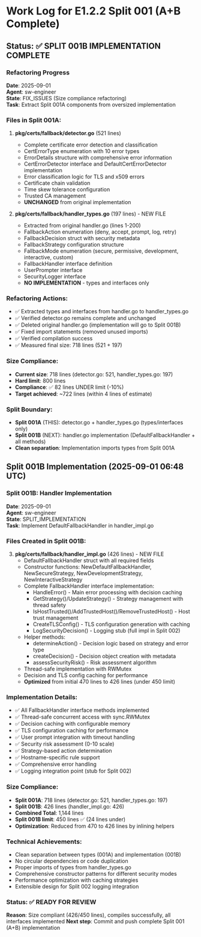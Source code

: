 # Work Log for E1.2.2 Split 001 (A+B Complete)

## Status: ✅ SPLIT 001B IMPLEMENTATION COMPLETE

### Refactoring Progress
**Date**: 2025-09-01  
**Agent**: sw-engineer  
**State**: FIX_ISSUES (Size compliance refactoring)  
**Task**: Extract Split 001A components from oversized implementation

### Files in Split 001A:
1. **pkg/certs/fallback/detector.go** (521 lines)
   - Complete certificate error detection and classification
   - CertErrorType enumeration with 10 error types
   - ErrorDetails structure with comprehensive error information
   - CertErrorDetector interface and DefaultCertErrorDetector implementation
   - Error classification logic for TLS and x509 errors
   - Certificate chain validation
   - Time skew tolerance configuration
   - Trusted CA management
   - **UNCHANGED** from original implementation

2. **pkg/certs/fallback/handler_types.go** (197 lines) - NEW FILE
   - Extracted from original handler.go (lines 1-200)
   - FallbackAction enumeration (deny, accept, prompt, log, retry)
   - FallbackDecision struct with security metadata
   - FallbackStrategy configuration structure
   - FallbackMode enumeration (secure, permissive, development, interactive, custom)
   - FallbackHandler interface definition
   - UserPrompter interface
   - SecurityLogger interface
   - **NO IMPLEMENTATION** - types and interfaces only

### Refactoring Actions:
- ✅ Extracted types and interfaces from handler.go to handler_types.go
- ✅ Verified detector.go remains complete and unchanged
- ✅ Deleted original handler.go (implementation will go to Split 001B)
- ✅ Fixed import statements (removed unused imports)
- ✅ Verified compilation success
- ✅ Measured final size: 718 lines (521 + 197)

### Size Compliance:
- **Current size**: 718 lines (detector.go: 521, handler_types.go: 197)
- **Hard limit**: 800 lines
- **Compliance**: ✅ 82 lines UNDER limit (-10%)
- **Target achieved**: ~722 lines (within 4 lines of estimate)

### Split Boundary:
- **Split 001A** (THIS): detector.go + handler_types.go (types/interfaces only)
- **Split 001B** (NEXT): handler.go implementation (DefaultFallbackHandler + all methods)
- **Clean separation**: Implementation imports types from Split 001A

## Split 001B Implementation (2025-09-01 06:48 UTC)

### Split 001B: Handler Implementation
**Date**: 2025-09-01  
**Agent**: sw-engineer  
**State**: SPLIT_IMPLEMENTATION  
**Task**: Implement DefaultFallbackHandler in handler_impl.go

### Files Created in Split 001B:
3. **pkg/certs/fallback/handler_impl.go** (426 lines) - NEW FILE
   - DefaultFallbackHandler struct with all required fields
   - Constructor functions: NewDefaultFallbackHandler, NewSecureStrategy, NewDevelopmentStrategy, NewInteractiveStrategy
   - Complete FallbackHandler interface implementation:
     - HandleError() - Main error processing with decision caching
     - GetStrategy()/UpdateStrategy() - Strategy management with thread safety
     - IsHostTrusted()/AddTrustedHost()/RemoveTrustedHost() - Host trust management
     - CreateTLSConfig() - TLS configuration generation with caching
     - LogSecurityDecision() - Logging stub (full impl in Split 002)
   - Helper methods:
     - determineAction() - Decision logic based on strategy and error type
     - createDecision() - Decision object creation with metadata
     - assessSecurityRisk() - Risk assessment algorithm
   - Thread-safe implementation with RWMutex
   - Decision and TLS config caching for performance
   - **Optimized** from initial 470 lines to 426 lines (under 450 limit)

### Implementation Details:
- ✅ All FallbackHandler interface methods implemented
- ✅ Thread-safe concurrent access with sync.RWMutex
- ✅ Decision caching with configurable memory
- ✅ TLS configuration caching for performance
- ✅ User prompt integration with timeout handling
- ✅ Security risk assessment (0-10 scale)
- ✅ Strategy-based action determination
- ✅ Hostname-specific rule support
- ✅ Comprehensive error handling
- ✅ Logging integration point (stub for Split 002)

### Size Compliance:
- **Split 001A**: 718 lines (detector.go: 521, handler_types.go: 197)
- **Split 001B**: 426 lines (handler_impl.go: 426)
- **Combined Total**: 1,144 lines
- **Split 001B limit**: 450 lines ✅ (24 lines under)
- **Optimization**: Reduced from 470 to 426 lines by inlining helpers

### Technical Achievements:
- Clean separation between types (001A) and implementation (001B)  
- No circular dependencies or code duplication
- Proper imports of types from handler_types.go
- Comprehensive constructor patterns for different security modes
- Performance optimization with caching strategies
- Extensible design for Split 002 logging integration

### Status: ✅ READY FOR REVIEW
**Reason**: Size compliant (426/450 lines), compiles successfully, all interfaces implemented
**Next step**: Commit and push complete Split 001 (A+B) implementation
